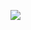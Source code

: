 ![](https://github-widgetbox.vercel.app/api/profile?username=Khedos&data=followers,repositories,stars,commits&theme=nautilus)

          
          
